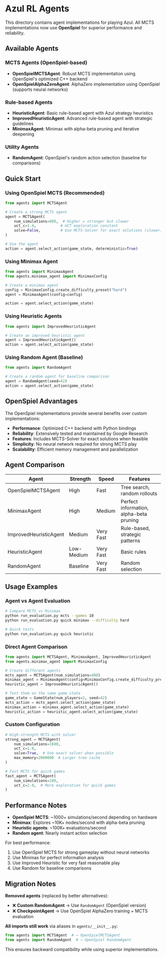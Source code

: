 # Azul RL Agents

This directory contains agent implementations for playing Azul. All MCTS implementations now use **OpenSpiel** for superior performance and reliability.

## Available Agents

### MCTS Agents (OpenSpiel-based)

- **OpenSpielMCTSAgent**: Robust MCTS implementation using OpenSpiel's optimized C++ backend
- **OpenSpielAlphaZeroAgent**: AlphaZero implementation using OpenSpiel (supports neural networks)

### Rule-based Agents

- **HeuristicAgent**: Basic rule-based agent with Azul strategy heuristics
- **ImprovedHeuristicAgent**: Advanced rule-based agent with strategic guidelines
- **MinimaxAgent**: Minimax with alpha-beta pruning and iterative deepening

### Utility Agents

- **RandomAgent**: OpenSpiel's random action selection (baseline for comparisons)

## Quick Start

### Using OpenSpiel MCTS (Recommended)

```python
from agents import MCTSAgent

# Create a strong MCTS agent
agent = MCTSAgent(
    num_simulations=800,  # Higher = stronger but slower
    uct_c=1.4,           # UCT exploration constant
    solve=False,         # Use MCTS-Solver for exact solutions (slower)
)

# Use the agent
action = agent.select_action(game_state, deterministic=True)
```

### Using Minimax Agent

```python
from agents import MinimaxAgent
from agents.minimax_agent import MinimaxConfig

# Create a minimax agent
config = MinimaxConfig.create_difficulty_preset("hard")
agent = MinimaxAgent(config=config)

action = agent.select_action(game_state)
```

### Using Heuristic Agents

```python
from agents import ImprovedHeuristicAgent

# Create an improved heuristic agent
agent = ImprovedHeuristicAgent()
action = agent.select_action(game_state)
```

### Using Random Agent (Baseline)

```python
from agents import RandomAgent

# Create a random agent for baseline comparison
agent = RandomAgent(seed=42)
action = agent.select_action(game_state)
```

## OpenSpiel Advantages

The OpenSpiel implementations provide several benefits over custom implementations:

- **Performance**: Optimized C++ backend with Python bindings
- **Reliability**: Extensively tested and maintained by Google Research
- **Features**: Includes MCTS-Solver for exact solutions when feasible
- **Simplicity**: No neural network required for strong MCTS play
- **Scalability**: Efficient memory management and parallelization

## Agent Comparison

| Agent | Strength | Speed | Features |
|-------|----------|-------|----------|
| OpenSpielMCTSAgent | High | Fast | Tree search, random rollouts |
| MinimaxAgent | High | Medium | Perfect information, alpha-beta pruning |
| ImprovedHeuristicAgent | Medium | Very Fast | Rule-based, strategic patterns |
| HeuristicAgent | Low-Medium | Very Fast | Basic rules |
| RandomAgent | Baseline | Very Fast | Random selection |

## Usage Examples

### Agent vs Agent Evaluation

```bash
# Compare MCTS vs Minimax
python run_evaluation.py mcts --games 10
python run_evaluation.py quick minimax --difficulty hard

# Quick tests
python run_evaluation.py quick heuristic
```

### Direct Agent Comparison

```python
from agents import MCTSAgent, MinimaxAgent, ImprovedHeuristicAgent
from agents.minimax_agent import MinimaxConfig

# Create different agents
mcts_agent = MCTSAgent(num_simulations=400)
minimax_agent = MinimaxAgent(config=MinimaxConfig.create_difficulty_preset("medium"))
heuristic_agent = ImprovedHeuristicAgent()

# Test them on the same game state
game_state = GameState(num_players=2, seed=42)
mcts_action = mcts_agent.select_action(game_state)
minimax_action = minimax_agent.select_action(game_state)
heuristic_action = heuristic_agent.select_action(game_state)
```

### Custom Configuration

```python
# High-strength MCTS with solver
strong_agent = MCTSAgent(
    num_simulations=1600,
    uct_c=1.0,
    solve=True,  # Use exact solver when possible
    max_memory=2000000  # Larger tree cache
)

# Fast MCTS for quick games
fast_agent = MCTSAgent(
    num_simulations=100,
    uct_c=2.0,  # More exploration for quick games
)
```

## Performance Notes

- **OpenSpiel MCTS**: ~1000+ simulations/second depending on hardware
- **Minimax**: Explores ~10K+ nodes/second with alpha-beta pruning  
- **Heuristic agents**: ~100K+ evaluations/second
- **Random agent**: Nearly instant action selection

For best performance:
1. Use OpenSpiel MCTS for strong gameplay without neural networks
2. Use Minimax for perfect information analysis
3. Use Improved Heuristic for very fast reasonable play
4. Use Random for baseline comparisons

## Migration Notes

**Removed agents** (replaced by better alternatives):
- ❌ **Custom RandomAgent** → Use `RandomAgent` (OpenSpiel version)
- ❌ **CheckpointAgent** → Use OpenSpiel AlphaZero training + MCTS evaluation

**All imports still work** via aliases in `agents/__init__.py`:
```python
from agents import MCTSAgent  # → OpenSpielMCTSAgent
from agents import RandomAgent  # → OpenSpiel RandomAgent
```

This ensures backward compatibility while using superior implementations.
